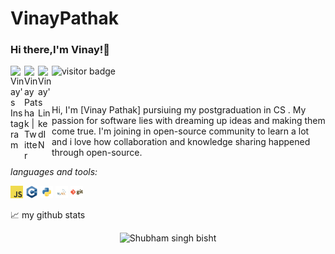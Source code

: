 # VinayPathak
### Hi there,I'm Vinay!👋 
<a href="https://www.instagram.com/the_vinay_pathak/">
  <img align="left" alt="Vinay's Instagram" width="22px" src="https://raw.githubusercontent.com/hussainweb/hussainweb/main/icons/instagram.png" />
</a>
<a href="https://twitter.com/the_vinaypathak">
  <img align="left" alt="Vinay Pathak | Twitter" width="22px" src="https://raw.githubusercontent.com/peterthehan/peterthehan/master/assets/twitter.svg" />
</a>
<a href="https://www.linkedin.com/in/vinaypathakk/">
  <img align="left" alt="Vinay's LinkedIN" width="22px" src="https://raw.githubusercontent.com/peterthehan/peterthehan/master/assets/linkedin.svg" />
</a>

![visitor badge](https://visitor-badge.glitch.me/badge?page_id=vinaypathak01.visitor-badge&left_color=red&right_color=green&left_text=HelloVisitors)
 
<br />


Hi, I'm [Vinay Pathak] pursiuing my postgraduation in CS . My passion for software lies with dreaming up ideas and making them come true.
I'm joining in open-source community  to learn a lot and i love how collaboration and knowledge sharing happened through open-source.

*languages and tools:*  

<code><img height="20" src="https://raw.githubusercontent.com/github/explore/80688e429a7d4ef2fca1e82350fe8e3517d3494d/topics/javascript/javascript.png"></code>
<code><img height="20" src="https://raw.githubusercontent.com/github/explore/80688e429a7d4ef2fca1e82350fe8e3517d3494d/topics/cpp/cpp.png"></code>
<code><img height="20" src="https://raw.githubusercontent.com/github/explore/80688e429a7d4ef2fca1e82350fe8e3517d3494d/topics/python/python.png"></code>
<code><img height="20" src="https://raw.githubusercontent.com/github/explore/80688e429a7d4ef2fca1e82350fe8e3517d3494d/topics/mysql/mysql.png"></code>
<code><img height="20" src="https://raw.githubusercontent.com/github/explore/80688e429a7d4ef2fca1e82350fe8e3517d3494d/topics/git/git.png"></code>




📈 my github stats

<p align="center"/> <img src="https://github-readme-stats.vercel.app/api?username=vinaypathak01&show_icons=true&theme=gotham" alt="Shubham singh bisht" />
